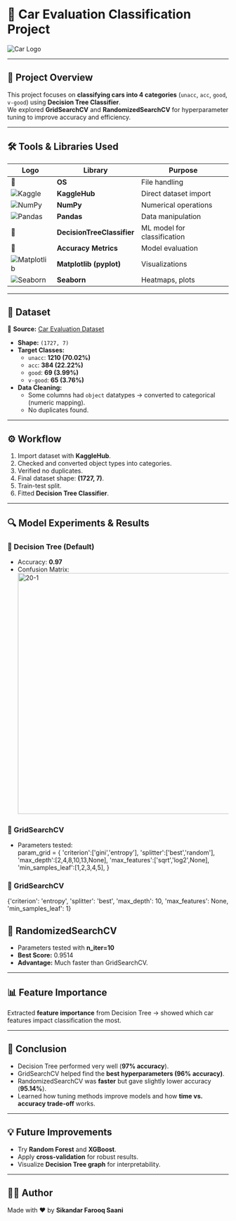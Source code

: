 # 🚗 Car Evaluation Classification Project  

![Car Logo](https://img.icons8.com/emoji/96/automobile.png)  

---

## 📌 Project Overview  
This project focuses on **classifying cars into 4 categories** (`unacc`, `acc`, `good`, `v-good`) using **Decision Tree Classifier**.  
We explored **GridSearchCV** and **RandomizedSearchCV** for hyperparameter tuning to improve accuracy and efficiency.  

---

## 🛠️ Tools & Libraries Used  

| Logo | Library | Purpose |
|------|---------|---------|
| 🐍 | **OS** | File handling |
| ![Kaggle](https://upload.wikimedia.org/wikipedia/commons/7/7c/Kaggle_logo.png) | **KaggleHub** | Direct dataset import |
| ![NumPy](https://upload.wikimedia.org/wikipedia/commons/3/31/NumPy_logo_2020.svg) | **NumPy** | Numerical operations |
| ![Pandas](https://upload.wikimedia.org/wikipedia/commons/e/ed/Pandas_logo.svg) | **Pandas** | Data manipulation |
| 🌳 | **DecisionTreeClassifier** | ML model for classification |
| 📏 | **Accuracy Metrics** | Model evaluation |
| ![Matplotlib](https://upload.wikimedia.org/wikipedia/commons/8/84/Matplotlib_icon.svg) | **Matplotlib (pyplot)** | Visualizations |
| ![Seaborn](https://seaborn.pydata.org/_images/logo-mark-lightbg.svg) | **Seaborn** | Heatmaps, plots |

---

## 📂 Dataset  

📌 **Source:** [Car Evaluation Dataset](https://www.kaggle.com/datasets/elikplim/car-evaluation-data-set)  

- **Shape:** `(1727, 7)`  
- **Target Classes:**  
  - `unacc`: **1210 (70.02%)**  
  - `acc`: **384 (22.22%)**  
  - `good`: **69 (3.99%)**  
  - `v-good`: **65 (3.76%)**  
- **Data Cleaning:**  
  - Some columns had `object` datatypes → converted to categorical (numeric mapping).  
  - No duplicates found.  

---

## ⚙️ Workflow  

1. Import dataset with **KaggleHub**.  
2. Checked and converted object types into categories.  
3. Verified no duplicates.  
4. Final dataset shape: **(1727, 7)**.  
5. Train-test split.  
6. Fitted **Decision Tree Classifier**.  

---

## 🔍 Model Experiments & Results  

### 📌 Decision Tree (Default)  
- Accuracy: **0.97**  
- Confusion Matrix:  
  <img width="649" height="547" alt="20-1" src="https://github.com/user-attachments/assets/f9b2ba16-a607-4d74-beac-6f23be2affd2" />
 

### 📌 GridSearchCV  
- Parameters tested:  
param_grid = {
    'criterion':['gini','entropy'],
    'splitter':['best','random'],
    'max_depth':[2,4,8,10,13,None],
    'max_features':['sqrt','log2',None],
    'min_samples_leaf':[1,2,3,4,5],
}
### 📌 GridSearchCV
{'criterion': 'entropy',
 'splitter': 'best',
 'max_depth': 10,
 'max_features': None,
 'min_samples_leaf': 1}
## 📌 RandomizedSearchCV  

- Parameters tested with **n_iter=10**  
- **Best Score:** 0.9514  
- **Advantage:** Much faster than GridSearchCV.  

---

## 📊 Feature Importance  

Extracted **feature importance** from Decision Tree → showed which car features impact classification the most.  

---

## 🚀 Conclusion  

- Decision Tree performed very well (**97% accuracy**).  
- GridSearchCV helped find the **best hyperparameters (96% accuracy)**.  
- RandomizedSearchCV was **faster** but gave slightly lower accuracy (**95.14%**).  
- Learned how tuning methods improve models and how **time vs. accuracy trade-off** works.  

---

## 💡 Future Improvements  

- Try **Random Forest** and **XGBoost**.  
- Apply **cross-validation** for robust results.  
- Visualize **Decision Tree graph** for interpretability.  

---

## 👨‍💻 Author  

Made with ❤️ by **Sikandar Farooq Saani**  


